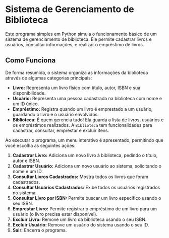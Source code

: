 # Sistema de Gerenciamento de Biblioteca

Este programa simples em Python simula o funcionamento básico de um sistema de gerenciamento de biblioteca. Ele permite cadastrar livros e usuários, consultar informações, e realizar o empréstimo de livros.

## Como Funciona

De forma resumida, o sistema organiza as informações da biblioteca através de algumas categorias principais:

* **Livro:** Representa um livro físico com título, autor, ISBN e sua disponibilidade.
* **Usuário:** Representa uma pessoa cadastrada na biblioteca com nome e um ID único.
* **Empréstimo:** Registra quando um livro é emprestado a um usuário, guardando o livro e o usuário envolvidos.
* **Biblioteca:** É quem gerencia tudo! Ela guarda a lista de livros, usuários e os empréstimos realizados. A `Biblioteca` tem funcionalidades para cadastrar, consultar, emprestar e excluir itens.

Ao executar o programa, um menu interativo é apresentado, permitindo que você escolha as seguintes ações:

1.  **Cadastrar Livro:** Adiciona um novo livro à biblioteca, pedindo o título, autor e ISBN.
2.  **Cadastrar Usuário:** Adiciona um novo usuário ao sistema, solicitando o nome e um ID.
3.  **Consultar Livros Cadastrados:** Mostra todos os livros que foram cadastrados.
4.  **Consultar Usuários Cadastrados:** Exibe todos os usuários registrados no sistema.
5.  **Consultar Livro por ISBN:** Permite buscar um livro específico usando o seu ISBN.
6.  **Emprestar Livro:** Permite registrar o empréstimo de um livro para um usuário (o livro precisa estar disponível).
7.  **Excluir Livro:** Remove um livro da biblioteca usando o seu ISBN.
8.  **Excluir Usuário:** Remove um usuário do sistema usando o seu ID.
9.  **Sair:** Encerra o programa.
    
